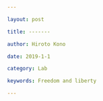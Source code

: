 ```yaml
---

layout: post

title: -------

author: Hiroto Kono

date: 2019-1-1

category: Lab

keywords: Freedom and liberty

---
```

